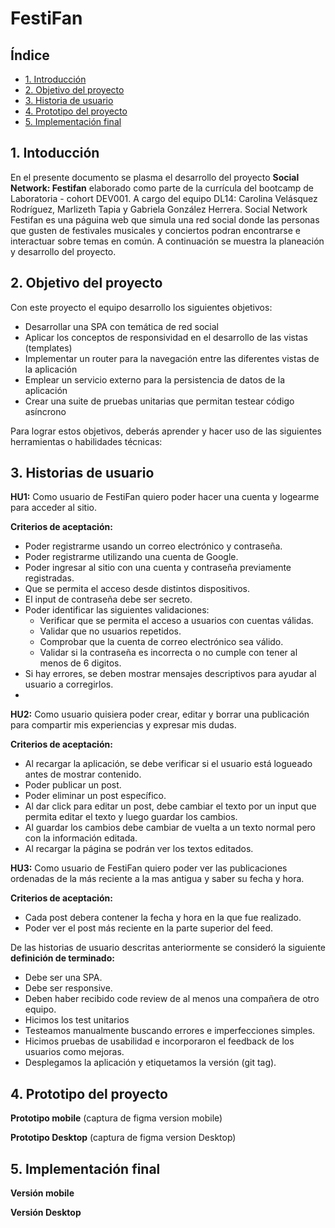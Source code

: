 # FestiFan

## Índice

* [1. Introducción](#1-Introducción)
* [2. Objetivo del proyecto](#2-Objetivo-del-proyecto)
* [3. Historia de usuario ](#3-Historia-de-usuario)
* [4. Prototipo del proyecto](#4-Prototipo-del-proyecto)
* [5. Implementación final](#5-Implementación-final)

## 1. Intoducción
En el presente documento se plasma el desarrollo del proyecto **Social Network: Festifan** elaborado como parte de la currícula del bootcamp de Laboratoria - cohort DEV001. A cargo del equipo DL14: Carolina Velásquez Rodríguez, Marlizeth Tapia y Gabriela González Herrera. 
Social Network Festifan es una páguina web que simula una red social donde las personas que gusten de festivales musicales y conciertos podran encontrarse e interactuar sobre temas en común.
A continuación se muestra la planeación y desarrollo del proyecto.

## 2. Objetivo del proyecto 

Con este proyecto el equipo desarrollo los siguientes objetivos:

* Desarrollar una SPA con temática de red social
* Aplicar los conceptos de responsividad en el desarrollo de las vistas (templates)
* Implementar un router para la navegación entre las diferentes vistas de la aplicación
* Emplear un servicio externo para la persistencia de datos de la aplicación
* Crear una suite de pruebas unitarias que permitan testear código asíncrono

Para lograr estos objetivos, deberás aprender y hacer uso de las siguientes
herramientas o habilidades técnicas:

## 3. Historias de usuario


**HU1:** Como usuario de FestiFan quiero poder hacer una cuenta y logearme para acceder al sitio.

**Criterios de aceptación:**

* Poder registrarme usando un correo electrónico y contraseña.
* Poder registrarme utilizando una cuenta de Google.
* Poder ingresar al sitio con una cuenta y contraseña previamente registradas.
* Que se permita el acceso desde distintos dispositivos.
* El input de contraseña debe ser secreto.
* Poder identificar las siguientes validaciones:
    - Verificar que se permita el acceso a usuarios con cuentas válidas.
    - Validar que no usuarios repetidos.
    - Comprobar que la cuenta de correo electrónico sea válido.
    - Validar si la contraseña es incorrecta o no cumple con tener al menos de 6 digitos.
* Si hay errores, se deben mostrar mensajes descriptivos para ayudar al usuario a corregirlos.
* 


**HU2:** Como usuario quisiera poder crear, editar y borrar una publicación para compartir mis experiencias y expresar mis dudas.

**Criterios de aceptación:**

* Al recargar la aplicación, se debe verificar si el usuario está logueado antes de mostrar contenido.
* Poder publicar un post.
* Poder eliminar un post específico.
* Al dar click para editar un post, debe cambiar el texto por un input que permita editar el texto y luego guardar los cambios.
* Al guardar los cambios debe cambiar de vuelta a un texto normal pero con la información editada.
* Al recargar la página se podrán ver los textos editados.

**HU3:** Como usuario de FestiFan quiero poder ver las publicaciones ordenadas de la más reciente a la mas antigua y saber su fecha y hora.

**Criterios de aceptación:**

* Cada post debera contener la fecha y hora en la que fue realizado.
* Poder ver el post más reciente en la parte superior del feed.

De las historias de usuario descritas anteriormente se consideró la siguiente **definición de terminado:**

* Debe ser una SPA.
* Debe ser responsive.
* Deben haber recibido code review de al menos una compañera de otro equipo.
* Hicimos los test unitarios
* Testeamos manualmente buscando errores e imperfecciones simples.
* Hicimos pruebas de usabilidad e incorporaron el feedback de los usuarios como mejoras.
* Desplegamos la aplicación y etiquetamos la versión (git tag).

## 4. Prototipo del proyecto

**Prototipo mobile** (captura de figma version mobile)




**Prototipo Desktop** (captura de figma version Desktop)



## 5. Implementación final

**Versión mobile**




**Versión Desktop**



